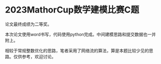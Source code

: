 # 2023MathorCup数学建模比赛C题

论文最终成绩为二等奖。

本次论文使用word书写，代码使用python完成。中间建模思路和提交数据也一并附上。

相较于常规整数优化的思路，笔者采用了网络流的算法，算是本题比较少见的思路。仅供参考，欢迎讨论。





